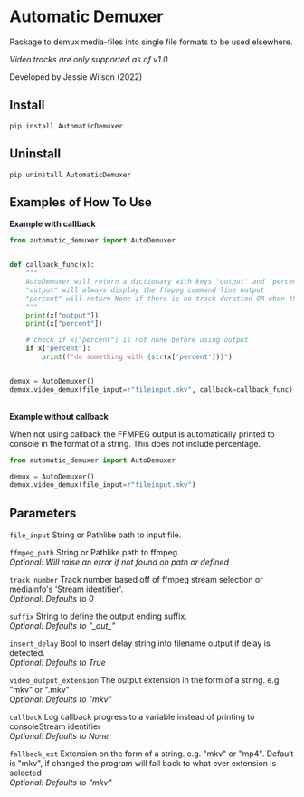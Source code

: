 # Automatic Demuxer

Package to demux media-files into single file formats to be used elsewhere.

*Video tracks are only supported as of v1.0*

Developed by Jessie Wilson (2022)

## Install

`pip install AutomaticDemuxer`

## Uninstall

`pip uninstall AutomaticDemuxer`

## Examples of How To Use

**Example with callback**

```python
from automatic_demuxer import AutoDemuxer


def callback_func(x):
    """
    AutoDemuxer will return a dictionary with keys 'output' and 'percent'
    "output" will always display the ffmpeg command line output
    "percent" will return None if there is no track duration OR when the job hasn't fully started/is finished
    """
    print(x["output"])
    print(x["percent"])

    # check if x["percent"] is not none before using output
    if x["percent"]:
        print(f"do something with {str(x['percent'])}")


demux = AutoDemuxer()
demux.video_demux(file_input=r"fileinput.mkv", callback=callback_func)
```

\
**Example without callback**

When not using callback the FFMPEG output is automatically printed to console in the format of a string.
This does not include percentage.

```python
from automatic_demuxer import AutoDemuxer

demux = AutoDemuxer()
demux.video_demux(file_input=r"fileinput.mkv")
```

## Parameters

`file_input` String or Pathlike path to input file.

`ffmpeg_path` String or Pathlike path to ffmpeg.\
*Optional: Will raise an error if not found on path or defined*

`track_number` Track number based off of ffmpeg stream selection or mediainfo's 'Stream identifier'.\
*Optional: Defaults to 0*

`suffix` String to define the output ending suffix.\
*Optional: Defaults to "\_out\_"*

`insert_delay` Bool to insert delay string into filename output if delay is detected.\
*Optional: Defaults to True*

`video_output_extension` The output extension in the form of a string. e.g. "mkv" or ".mkv"\
*Optional: Defaults to "mkv"*

`callback` Log callback progress to a variable instead of printing to consoleStream identifier\
*Optional: Defaults to None*

`fallback_ext` Extension on the form of a string. e.g. "mkv" or "mp4". Default is "mkv", if changed the program will
fall back to what ever extension is selected\
*Optional: Defaults to "mkv"*
